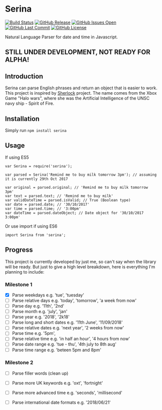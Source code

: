 # Serina

[![Build Status](https://travis-ci.org/hdong92/Serina.svg?branch=master)]()
[![GitHub Release](https://img.shields.io/github/release/hdong92/serina.svg)]()
[![GitHub Issues Open](https://img.shields.io/github/issues-raw/hdong92/serina.svg)]()
[![GitHub Last Commit](https://img.shields.io/github/last-commit/hdong92/serina.svg)]()
[![GitHub License](https://img.shields.io/github/license/hdong92/serina.svg)]()

Natural Language Parser for date and time in Javascript.

## STILL UNDER DEVELOPMENT, NOT READY FOR ALPHA!

## Introduction
Serina can parse English phrases and return an object that is easier to work. This project is inspired by [Sherlock](!https://github.com/neilgupta/Sherlock) project. The name comes from the Xbox Game "Halo wars", where she was the Artificial Intelligence of the UNSC navy ship  - Spirit of Fire.

## Installation

Simply run `npm install serina`

## Usage

If using ES5

```
var Serina = require('serina');

var parsed = Serina('Remind me to buy milk tomorrow 3pm'); // assuming it is currently 29th Oct 2017

var original = parsed.original; // 'Remind me to buy milk tomorrow 3pm'
var text = parsed.text; // 'Remind me to buy milk'
var validDateTime = parsed.isValid; // True (Boolean type)
var date = parsed.date; // '30/10/2017'
var time = parsed.time; // '3:00pm'
var dateTime = parsed.dateObject; // Date object for '30/10/2017 3:00pm'
```

Or use import if using ES6

```
import Serina from 'serina';
```

## Progress

This project is currently developed by just me, so can't say when the library will be ready. But just to give a high level breakdown, here is everything I'm planning to include:

### Milestone 1

- [x] Parse weekdays e.g. 'tue', 'tuesday'
- [ ] Parse relative days e.g. 'today', 'tomorrow', 'a week from now'
- [ ] Parse day e.g. '11th', '2nd'
- [ ] Parse month e.g. 'july', 'jan'
- [ ] Parse year e.g. '2018', '2k18'
- [ ] Parse long and short dates e.g. '11th June', '11/09/2018'
- [ ] Parse relative dates e.g. 'next year', '2 weeks from now'
- [ ] Parse time e.g. '5pm',
- [ ] Parse relative time e.g. 'in half an hour', '4 hours from now'
- [ ] Parse date range e.g. 'tue - thu', '4th july to 8th aug'
- [ ] Parse time range e.g. 'beteen 5pm and 8pm'

### Milestone 2

- [ ] Parse filler words (clean up)
- [ ] Parse more UK keywords e.g. 'oxt', 'fortnight'
- [ ] Parse more advanced time e.g. 'seconds', 'millisecond'
- [ ] Parse international date formats e.g. '2018/06/21'









